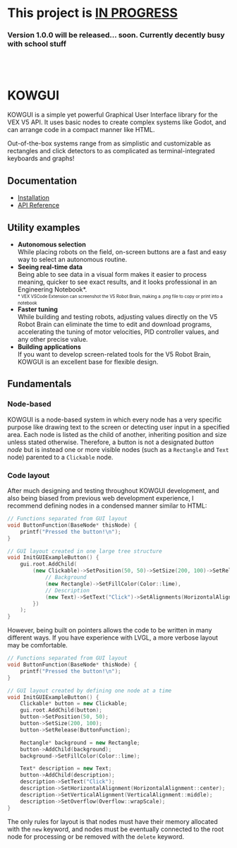 # This project is **<u>IN PROGRESS</u>**
### Version 1.0.0 will be released... soon. Currently decently busy with school stuff
<br><br>

# KOWGUI

KOWGUI is a simple yet powerful Graphical User Interface library 
for the VEX V5 API. It uses basic nodes to create complex systems 
like Godot, and can arrange code in a compact manner like HTML.

Out-of-the-box systems range from as simplistic and customizable as rectangles and click detectors to as complicated as terminal-integrated keyboards and graphs!

## Documentation

- [Installation](./docs/installation.md)
- [API Reference](./docs/APIReference/apiReference.md)

## Utility examples

- **Autonomous selection** <br>
    While placing robots on the field, on-screen buttons are 
    a fast and easy way to select an autonomous routine.
- **Seeing real-time data** <br>
    Being able to see data in a visual form makes it easier 
    to process meaning, quicker to see exact results, and it 
    looks professional in an Engineering Notebook*. <br>
    <sup><sub>* VEX VSCode Extension can screenshot the V5 
    Robot Brain, making a .png file to copy or print into a 
    notebook</sub></sup>
- **Faster tuning** <br>
    While building and testing robots, adjusting values directly 
    on the V5 Robot Brain can eliminate the time to edit and 
    download programs, accelerating the tuning of motor velocities, 
    PID controller values, and any other precise value.
- **Building applications** <br>
    If you want to develop screen-related tools for the V5 Robot 
    Brain, KOWGUI is an excellent base for flexible design.

## Fundamentals

### Node-based

KOWGUI is a node-based system in which every node has a very 
specific purpose like drawing text to the screen or detecting 
user input in a specified area. Each node is listed as the 
child of another, inheriting position and size unless stated 
otherwise. Therefore, a button is not a designated *button 
node* but is instead one or more visible nodes (such as a `Rectangle` 
and `Text` node) parented to a `Clickable` node. 

### Code layout

After much designing and testing throughout KOWGUI development, 
and also being biased from previous web development experience, 
I recommend defining nodes in a condensed manner similar to 
HTML: 

```C++
// Functions separated from GUI layout
void ButtonFunction(BaseNode* thisNode) {
    printf("Pressed the button!\n");
}

// GUI layout created in one large tree structure
void InitGUIExampleButton() {
    gui.root.AddChild(
        (new Clickable)->SetPosition(50, 50)->SetSize(200, 100)->SetRelease(ButtonFunction)->AddChildren({
            // Background
            (new Rectangle)->SetFillColor(Color::lime),
            // Description
            (new Text)->SetText("Click")->SetAlignments(HorizontalAlign::center, VerticalAlign::middle)->SetOverflow(Overflow::wrapScale),
        })
    );
}
```

However, being built on pointers allows the code to be written 
in many different ways. If you have experience with LVGL, a 
more verbose layout may be comfortable.

```C++
// Functions separated from GUI layout
void ButtonFunction(BaseNode* thisNode) {
    printf("Pressed the button!\n");
}

// GUI layout created by defining one node at a time
void InitGUIExampleButton() {
    Clickable* button = new Clickable;
    gui.root.AddChild(button);
    button->SetPosition(50, 50);
    button->SetSize(200, 100);
    button->SetRelease(ButtonFunction);

    Rectangle* background = new Rectangle;
    button->AddChild(background);
    background->SetFillColor(Color::lime);

    Text* description = new Text;
    button->AddChild(description);
    description->SetText("Click");
    description->SetHorizontalAlignment(HorizontalAlignment::center);
    description->SetVerticalAlignment(VerticalAlignment::middle);
    description->SetOverflow(Overflow::wrapScale);
}
```

The only rules for layout is that nodes must have their memory 
allocated with the `new` keyword, and nodes must be eventually 
connected to the root node for processing or be removed with 
the `delete` keyword.